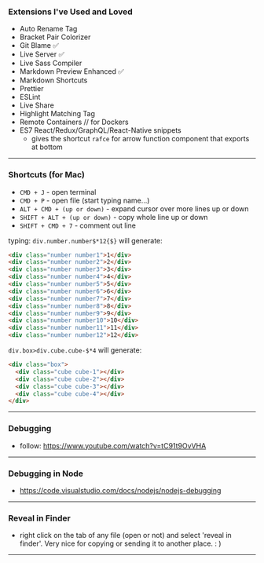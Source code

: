 ### Extensions I've Used and Loved

- Auto Rename Tag
- Bracket Pair Colorizer
- Git Blame ✅
- Live Server ✅
- Live Sass Compiler
- Markdown Preview Enhanced ✅
- Markdown Shortcuts
- Prettier
- ESLint
- Live Share
- Highlight Matching Tag
- Remote Containers // for Dockers
- ES7 React/Redux/GraphQL/React-Native snippets 
  - gives the shortcut `rafce` for arrow function component that exports at bottom
___

### Shortcuts (for Mac)

- `CMD + J` - open terminal
- `CMD + P` - open file (start typing name...)
- `ALT + CMD + (up or down)` - expand cursor over more lines up or down
- `SHIFT + ALT + (up or down)` - copy whole line up or down
- `SHIFT + CMD + 7` - comment out line


typing:
`div.number.number$*12{$}` will generate:
```html
<div class="number number1">1</div>
<div class="number number2">2</div>
<div class="number number3">3</div>
<div class="number number4">4</div>
<div class="number number5">5</div>
<div class="number number6">6</div>
<div class="number number7">7</div>
<div class="number number8">8</div>
<div class="number number9">9</div>
<div class="number number10">10</div>
<div class="number number11">11</div>
<div class="number number12">12</div>
```

`div.box>div.cube.cube-$*4` will generate:
```html
<div class="box">
  <div class="cube cube-1"></div>
  <div class="cube cube-2"></div>
  <div class="cube cube-3"></div>
  <div class="cube cube-4"></div>
</div>
```
___


### Debugging

- follow: https://www.youtube.com/watch?v=tC91t9OvVHA
___


### Debugging in Node
- https://code.visualstudio.com/docs/nodejs/nodejs-debugging
___


### Reveal in Finder
- right click on the tab of any file (open or not) and select 'reveal in finder'.
Very nice for copying or sending it to another place. : )
___

 

